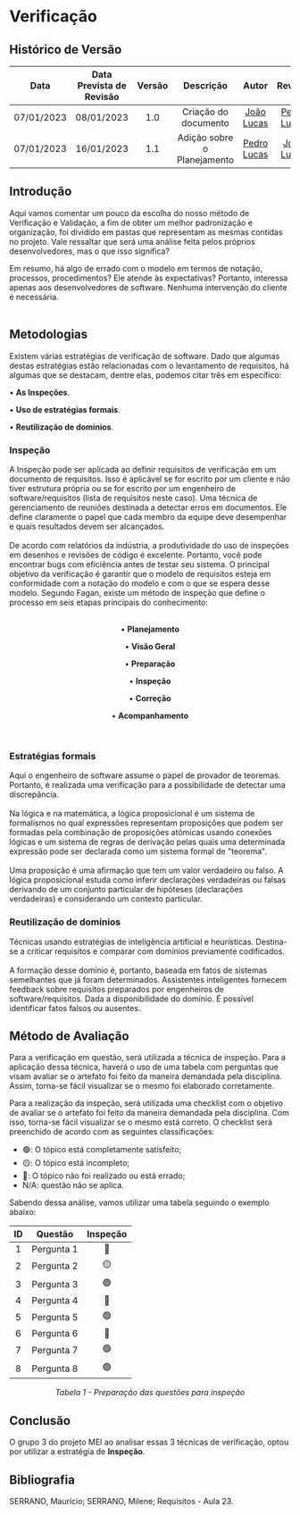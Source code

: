 # Verificação

## <a>Histórico de Versão</a>
|    Data    | Data Prevista de Revisão | Versão |          Descrição          |                   Autor                    |                  Revisor                   |
| :--------: | :----------------------: | :----: | :-------------------------: | :----------------------------------------: | :----------------------------------------: |
| 07/01/2023 |        08/01/2023        |  1.0   |    Criação do documento     | [João Lucas](https://github.com/HacKairos) | [Pedro Lucas](https://github.com/PedroLSF) |
| 07/01/2023 |        16/01/2023        |  1.1   | Adição sobre o Planejamento | [Pedro Lucas](https://github.com/PedroLSF) | [João Lucas](https://github.com/HacKairos) |


## <a>Introdução</a>
Aqui vamos comentar um pouco da escolha do nosso método de Verificação e Validação, a fim de obter um melhor padronização e organização, foi dividido em pastas que representam as mesmas contidas no projeto. Vale ressaltar que será uma análise feita pelos próprios desenvolvedores, mas o que isso significa?

Em resumo, há algo de errado com o modelo em termos de notação, processos, procedimentos? Ele atende às expectativas? Portanto, interessa apenas aos desenvolvedores de software. Nenhuma intervenção do cliente é necessária. <br></br>

## <a>Metodologias</a>

Existem várias estratégias de verificação de software. Dado que algumas destas estratégias estão relacionadas com o levantamento de requisitos, há algumas que se destacam, dentre elas, podemos citar três em específico:

• <a>**As Inspeções**</a>.

• <a>**Uso de estratégias formais**</a>.

• <a>**Reutilização de domínios**</a>.


### <a>Inspeção</a>
A Inspeção pode ser aplicada ao definir requisitos de verificação em um documento de requisitos. Isso é aplicável se for escrito por um cliente e não tiver estrutura própria ou se for escrito por um engenheiro de software/requisitos (lista de requisitos neste caso).
Uma técnica de gerenciamento de reuniões destinada a detectar erros em documentos. Ele define claramente o papel que cada membro da equipe deve desempenhar e quais resultados devem ser alcançados.<br></br>
De acordo com relatórios da indústria, a produtividade do uso de inspeções em desenhos e revisões de código é excelente. Portanto, você pode encontrar bugs com eficiência antes de testar seu sistema.
O principal objetivo da verificação é garantir que o modelo de requisitos esteja em conformidade com a notação do modelo e com o que se espera desse modelo. Segundo Fagan, existe um método de inspeção que define o processo em seis etapas principais do conhecimento: <br></br>

<center>

• <a>**Planejamento**</a>
  
• <a>**Visão Geral**</a>
  
• <a>**Preparação**</a>
  
• <a>**Inspeção**</a>
  
• <a>**Correção**</a>
  
• <a>**Acompanhamento**</a>
  
<br>
</center>

### <a>Estratégias formais</a>
Aqui o engenheiro de software assume o papel de provador de teoremas. Portanto, é realizada uma verificação para a possibilidade de detectar uma discrepância.<br></br>
Na lógica e na matemática, a lógica proposicional é um sistema de formalismos no qual expressões representam proposições que podem ser formadas pela combinação de proposições atômicas usando conexões lógicas e um sistema de regras de derivação pelas quais uma determinada expressão pode ser declarada como um sistema formal de "teorema".<br></br>
Uma proposição é uma afirmação que tem um valor verdadeiro ou falso. A lógica proposicional estuda como inferir declarações verdadeiras ou falsas derivando de um conjunto particular de hipóteses (declarações verdadeiras) e considerando um contexto particular.<br>

### <a>Reutilização de domínios</a>
Técnicas usando estratégias de inteligência artificial e heurísticas. Destina-se a criticar requisitos e comparar com domínios previamente codificados.<br></br>
A formação desse domínio é, portanto, baseada em fatos de sistemas semelhantes que já foram determinados. Assistentes inteligentes fornecem feedback sobre requisitos preparados por engenheiros de software/requisitos. Dada a disponibilidade do domínio. É possível identificar fatos falsos ou ausentes.<br>

## <a>Método de Avaliação</a>

Para a verificação em questão, será utilizada a técnica de inspeção. Para a aplicação dessa técnica, haverá o uso de uma tabela com perguntas que visam avaliar se o artefato foi feito da maneira demandada pela disciplina. Assim, torna-se fácil visualizar se o mesmo foi elaborado corretamente.

Para a realização da inspeção, será utilizada uma checklist com o objetivo de avaliar se o artefato foi feito da maneira demandada pela disciplina. Com isso, torna-se fácil visualizar se o mesmo está correto. O checklist será preenchido de acordo com as seguintes classificações:

* 🟢: O tópico está completamente satisfeito;
* 🟡: O tópico está incompleto;
* 🔴: O tópico não foi realizado ou está errado;
* N/A: questão não se aplica.

Sabendo dessa análise, vamos utilizar uma tabela seguindo o exemplo abaixo:

<center>

|  ID   |  Questão   | Inspeção |
| :---: | :--------: | :------: |
|   1   | Pergunta 1 |    🔴     |
|   2   | Pergunta 2 |    🟡     |
|   3   | Pergunta 3 |    🟢     |
|   4   | Pergunta 4 |    🔴     |
|   5   | Pergunta 5 |    🟢     |
|   6   | Pergunta 6 |    🔴     |
|   7   | Pergunta 7 |    🟢     |
|   8   | Pergunta 8 |    🟢     |


*Tabela 1 - Preparação das questões para inspeção*

</center>

## <a>Conclusão</a>
O grupo 3 do projeto MEI ao analisar essas 3 técnicas de verificação, optou por utilizar a estratégia de <a>**Inspeção**</a>. 

## <a>Bibliografia</a>
SERRANO, Maurício; SERRANO, Milene; Requisitos - Aula 23.
